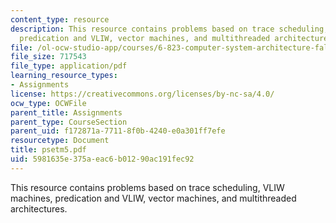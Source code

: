 ```yaml
---
content_type: resource
description: This resource contains problems based on trace scheduling, VLIW machines,
  predication and VLIW, vector machines, and multithreaded architectures.
file: /ol-ocw-studio-app/courses/6-823-computer-system-architecture-fall-2005/5981635e375aeac6b01290ac191fec92_psetm5.pdf
file_size: 717543
file_type: application/pdf
learning_resource_types:
- Assignments
license: https://creativecommons.org/licenses/by-nc-sa/4.0/
ocw_type: OCWFile
parent_title: Assignments
parent_type: CourseSection
parent_uid: f172871a-7711-8f0b-4240-e0a301ff7efe
resourcetype: Document
title: psetm5.pdf
uid: 5981635e-375a-eac6-b012-90ac191fec92
---
```

This resource contains problems based on trace scheduling, VLIW machines, predication and VLIW, vector machines, and multithreaded architectures.
